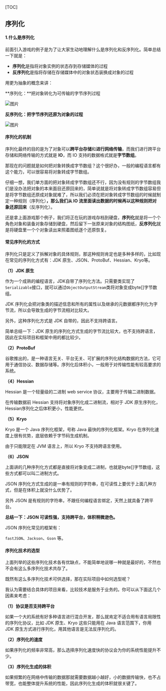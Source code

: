[TOC]



## 序列化

#### 1.什么是序列化

前面引入游戏的例子是为了让大家生动地理解什么是序列化和反序列化。简单总结一下就是：

- **序列化**是指将对象实例的状态存到存储媒体的过程
- **反序列化**是指将存储在存储媒体中的对象状态装换成对象的过程

用更为抽象的概念来讲：

**序列化：**把对象转化为可传输的字节序列过程

![图片](https://mmbiz.qpic.cn/mmbiz_jpg/RXvHpViaz3EojriajaibbU6FtkbohnmpZe9uIKJicSp5lqspHVibOO4uf84YQSib794sSDGMlCMLnibNcdpokpYmUvxAA/640?wx_fmt=jpeg&wxfrom=5&wx_lazy=1&wx_co=1)

**反序列化：把字节序列还原为对象的过程**

![图片](https://mmbiz.qpic.cn/mmbiz_jpg/RXvHpViaz3EojriajaibbU6FtkbohnmpZe9fmkj0aVfl7ZCrF71eeR2R1MXrLKQmxk3xEZjDcJ18MjprquibfiabXnQ/640?wx_fmt=jpeg&wxfrom=5&wx_lazy=1&wx_co=1)

#### 序列化的机制

序列化最终的目的是为了对象可以**跨平台存储**和**进行网络传输**，而我们进行跨平台存储和网络传输的方式就是 **IO**，而 IO 支持的数据格式就是**字节数组**。

那现在的问题就是如何把对象转换成字节数组？这个很好办，一般的编程语言都有这个能力，可以很容易将对象转成字节数组。

仔细一想，我们单方面的把对象转成字节数组还不行，因为没有规则的字节数组我们是没办法把对象的本来面目还原回来的，简单说就是将对象转成字节数组容易但是将字节数组还原成对象就难了，所以我们必须在把对象转成字节数组的时候就制定一种规则（序列化）**，那么我们从 IO 流里面读出数据的时候再以这种规则把对象还原回来**（反序列化）。

还是拿上面游戏那个例子，我们将正在玩的游戏存档到硬盘，**序列化**就是将一个个角色对象和装备对象存储到硬盘，然后留下一张原来对象的结构图纸，**反序列化**就是将硬盘里一个个对象读出来照着图纸逐个还原恢复。

#### 常见序列化的方式

序列化只是定义了拆解对象的具体规则，那这种规则肯定也是多种多样的，比如现在常见的序列化方式有：JDK 原生、JSON、ProtoBuf、Hessian、Kryo等。

**（1）JDK 原生**

作为一个成熟的编程语言，JDK自带了序列化方法。只需要类实现了`Serializable`接口，就可以通过`ObjectOutputStream`类将对象变成byte[]字节数组。

JDK 序列化会把对象类的描述信息和所有的属性以及继承的元数据都序列化为字节流，所以会导致生成的字节流相对比较大。

另外，这种序列化方式是 JDK 自带的，因此不支持跨语言。

简单总结一下：JDK 原生的序列化方式生成的字节流比较大，也不支持跨语言，因此在实际项目和框架中用的都比较少。

**（2）ProtoBuf**

谷歌推出的，是一种语言无关、平台无关、可扩展的序列化结构数据的方法，它可用于通信协议、数据存储等。序列化后体积小，一般用于对传输性能有较高要求的系统。

**（4）Hessian**

Hessian 是一个轻量级的二进制 web service 协议，主要用于传输二进制数据。

在传输数据前 Hessian 支持将对象序列化成二进制流，相对于 JDK 原生序列化，Hessian序列化之后体积更小，性能更优。

**（5）Kryo**

Kryo 是一个 Java 序列化框架，号称 Java 最快的序列化框架。Kryo 在序列化速度上很有优势，底层依赖于字节码生成机制。

由于只能限定在 JVM 语言上，所以 Kryo 不支持跨语言使用。

**（6）JSON**

上面讲的几种序列化方式都是直接将对象变成二进制，也就是byte[]字节数组，这些方式都可以叫二进制方式。

JSON 序列化方式生成的是一串有规则的字符串，在可读性上要优于上面几种方式，但是在体积上就没什么优势了。

另外 JSON 是有规则的字符串，不跟任何编程语言绑定，天然上就具备了跨平台。

**总结一下：JSON 可读性强，支持跨平台，体积稍微逊色。**

JSON 序列化常见的框架有：

`fastJSON`、`Jackson`、`Gson` 等。

#### 序列化技术的选型

上面列举的这些序列化技术各有优缺点，不能简单地说哪一种就是最好的，不然也不会有这么多序列化技术共存了。

既然有这么多序列化技术可供选择，那在实际项目中如何选型呢？

我认为需要结合具体的项目来看，比较技术是服务于业务的。你可以从下面这几个因素来考虑：

**（1）协议是否支持跨平台**

如果一个大的系统有好多种语言进行混合开发，那么就肯定不适合用有语言局限性的序列化协议，比如 JDK 原生、Kryo 这些只能用在 Java 语言范围下，你用 JDK 原生方式进行序列化，用其他语言是无法反序列化的。

**（2）序列化的速度**

如果序列化的频率非常高，那么选择序列化速度快的协议会为你的系统性能提升不少。

**（3）序列化生成的体积**

如果频繁的在网络中传输的数据那就需要数据越小越好，小的数据传输快，也不占带宽，也能整体提升系统的性能，因此序列化生成的体积就很关键了。